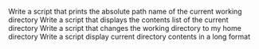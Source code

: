Write a script that prints the absolute path name of the current working directory
Write a script that displays the contents list of the current directory
Write a script that changes the working directory to my home directory
Write a script display current directory contents in a long format
